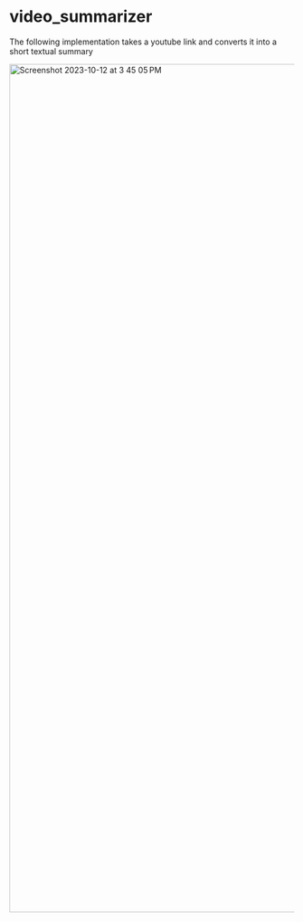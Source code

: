 # video_summarizer


The following implementation takes a youtube link and converts it into a short textual summary

<img width="1500" alt="Screenshot 2023-10-12 at 3 45 05 PM" src="https://github.com/ketankishore27/video_summarizer/assets/41575470/3479c992-acf3-4d52-ad19-3861112c82f1">

